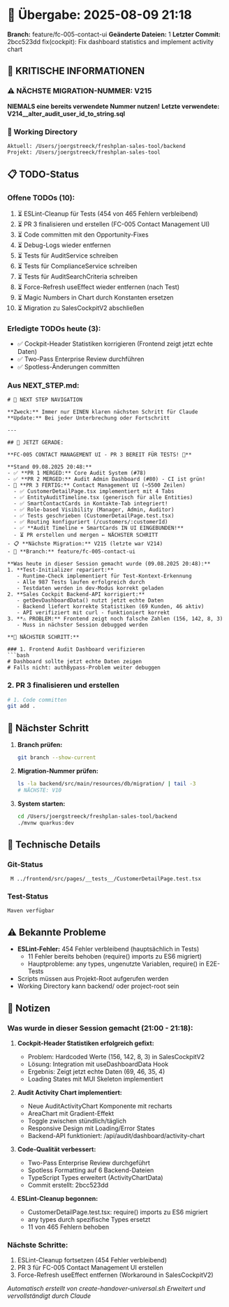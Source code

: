 # 🤝 Übergabe: 2025-08-09 21:18
**Branch:** feature/fc-005-contact-ui
**Geänderte Dateien:** 1
**Letzter Commit:** 2bcc523dd fix(cockpit): Fix dashboard statistics and implement activity chart

## 🚨 KRITISCHE INFORMATIONEN

### ⚠️ NÄCHSTE MIGRATION-NUMMER: V215
**NIEMALS eine bereits verwendete Nummer nutzen!**
**Letzte verwendete: V214__alter_audit_user_id_to_string.sql**

### 📍 Working Directory
```
Aktuell: /Users/joergstreeck/freshplan-sales-tool/backend
Projekt: /Users/joergstreeck/freshplan-sales-tool
```

## 📋 TODO-Status

### Offene TODOs (10):
1. ⏳ ESLint-Cleanup für Tests (454 von 465 Fehlern verbleibend)
2. ⏳ PR 3 finalisieren und erstellen (FC-005 Contact Management UI)
3. ⏳ Code committen mit den Opportunity-Fixes
4. ⏳ Debug-Logs wieder entfernen
5. ⏳ Tests für AuditService schreiben
6. ⏳ Tests für ComplianceService schreiben
7. ⏳ Tests für AuditSearchCriteria schreiben
8. ⏳ Force-Refresh useEffect wieder entfernen (nach Test)
9. ⏳ Magic Numbers in Chart durch Konstanten ersetzen
10. ⏳ Migration zu SalesCockpitV2 abschließen

### Erledigte TODOs heute (3):
- ✅ Cockpit-Header Statistiken korrigieren (Frontend zeigt jetzt echte Daten)
- ✅ Two-Pass Enterprise Review durchführen
- ✅ Spotless-Änderungen committen

### Aus NEXT_STEP.md:
```
# 🧭 NEXT STEP NAVIGATION

**Zweck:** Immer nur EINEN klaren nächsten Schritt für Claude
**Update:** Bei jeder Unterbrechung oder Fortschritt

---

## 🎯 JETZT GERADE:

**FC-005 CONTACT MANAGEMENT UI - PR 3 BEREIT FÜR TESTS! 📱**

**Stand 09.08.2025 20:48:**
- ✅ **PR 1 MERGED:** Core Audit System (#78)
- ✅ **PR 2 MERGED:** Audit Admin Dashboard (#80) - CI ist grün!
- 🔧 **PR 3 FERTIG:** Contact Management UI (~5500 Zeilen)
  - ✅ CustomerDetailPage.tsx implementiert mit 4 Tabs
  - ✅ EntityAuditTimeline.tsx (generisch für alle Entities)
  - ✅ SmartContactCards in Kontakte-Tab integriert!
  - ✅ Role-based Visibility (Manager, Admin, Auditor)
  - ✅ Tests geschrieben (CustomerDetailPage.test.tsx)
  - ✅ Routing konfiguriert (/customers/:customerId)
  - ✅ **Audit Timeline + SmartCards IN UI EINGEBUNDEN!**
  - ⏳ PR erstellen und mergen ← NÄCHSTER SCHRITT
- 📋 **Nächste Migration:** V215 (letzte war V214)
- 🌿 **Branch:** feature/fc-005-contact-ui

**Was heute in dieser Session gemacht wurde (09.08.2025 20:48):**
1. **Test-Initializer repariert:**
   - Runtime-Check implementiert für Test-Kontext-Erkennung
   - Alle 987 Tests laufen erfolgreich durch
   - Testdaten werden in dev-Modus korrekt geladen
2. **Sales Cockpit Backend-API korrigiert:**
   - getDevDashboardData() nutzt jetzt echte Daten
   - Backend liefert korrekte Statistiken (69 Kunden, 46 aktiv)
   - API verifiziert mit curl - funktioniert korrekt
3. **⚠️ PROBLEM:** Frontend zeigt noch falsche Zahlen (156, 142, 8, 3)
   - Muss in nächster Session debugged werden

**🚀 NÄCHSTER SCHRITT:**

### 1. Frontend Audit Dashboard verifizieren
```bash
# Dashboard sollte jetzt echte Daten zeigen
# Falls nicht: authBypass-Problem weiter debuggen
```

### 2. PR 3 finalisieren und erstellen
```bash
# 1. Code committen
git add .
```

## 🎯 Nächster Schritt

1. **Branch prüfen:**
   ```bash
   git branch --show-current
   ```

2. **Migration-Nummer prüfen:**
   ```bash
   ls -la backend/src/main/resources/db/migration/ | tail -3
   # NÄCHSTE: V10
   ```

3. **System starten:**
   ```bash
   cd /Users/joergstreeck/freshplan-sales-tool/backend
   ./mvnw quarkus:dev
   ```

## 🔧 Technische Details

### Git-Status
```
 M ../frontend/src/pages/__tests__/CustomerDetailPage.test.tsx
```

### Test-Status
```
Maven verfügbar
```

## ⚠️ Bekannte Probleme

- **ESLint-Fehler:** 454 Fehler verbleibend (hauptsächlich in Tests)
  - 11 Fehler bereits behoben (require() imports zu ES6 migriert)
  - Hauptprobleme: any types, ungenutzte Variablen, require() in E2E-Tests
- Scripts müssen aus Projekt-Root aufgerufen werden
- Working Directory kann backend/ oder project-root sein

## 📝 Notizen

### Was wurde in dieser Session gemacht (21:00 - 21:18):

1. **Cockpit-Header Statistiken erfolgreich gefixt:**
   - Problem: Hardcoded Werte (156, 142, 8, 3) in SalesCockpitV2
   - Lösung: Integration mit useDashboardData Hook
   - Ergebnis: Zeigt jetzt echte Daten (69, 46, 35, 4)
   - Loading States mit MUI Skeleton implementiert

2. **Audit Activity Chart implementiert:**
   - Neue AuditActivityChart Komponente mit recharts
   - AreaChart mit Gradient-Effekt
   - Toggle zwischen stündlich/täglich
   - Responsive Design mit Loading/Error States
   - Backend-API funktioniert: /api/audit/dashboard/activity-chart

3. **Code-Qualität verbessert:**
   - Two-Pass Enterprise Review durchgeführt
   - Spotless Formatting auf 6 Backend-Dateien
   - TypeScript Types erweitert (ActivityChartData)
   - Commit erstellt: 2bcc523dd

4. **ESLint-Cleanup begonnen:**
   - CustomerDetailPage.test.tsx: require() imports zu ES6 migriert
   - any types durch spezifische Types ersetzt
   - 11 von 465 Fehlern behoben

### Nächste Schritte:
1. ESLint-Cleanup fortsetzen (454 Fehler verbleibend)
2. PR 3 für FC-005 Contact Management UI erstellen
3. Force-Refresh useEffect entfernen (Workaround in SalesCockpitV2)

_Automatisch erstellt von create-handover-universal.sh_
_Erweitert und vervollständigt durch Claude_
